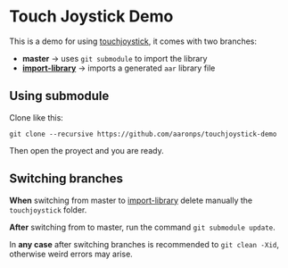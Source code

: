 # Touch Joystick Demo

This is a demo for using [touchjoystick], it comes with
two branches:

* __master__ -> uses `git submodule` to import the library
* __[import-library]__ -> imports a generated `aar` library file

## Using submodule

Clone like this:

```
git clone --recursive https://github.com/aaronps/touchjoystick-demo
```

Then open the proyect and you are ready.

## Switching branches

**When** switching from master to [import-library] delete manually the
`touchjoystick` folder.

**After** switching from to master, run the command `git submodule update`.

In **any case** after switching branches is recommended to `git clean -Xid`,
otherwise weird errors may arise.

[touchjoystick]: https://github.com/aaronps/touchjoystick
[import-library]: ../../tree/import-library
